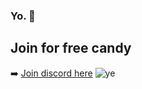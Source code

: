 
### Yo. 👋
## Join for free candy
➡️ [Join discord here](https://discord.gg/txsweyv)
![ye](https://github-readme-stats.vercel.app/api?username=donwiktorb&show_icons=true&theme=merko)

<!--
**donwiktorb/donwiktorb** is a ✨ _special_ ✨ repository because its `README.md` (this file) appears on your GitHub profile.
